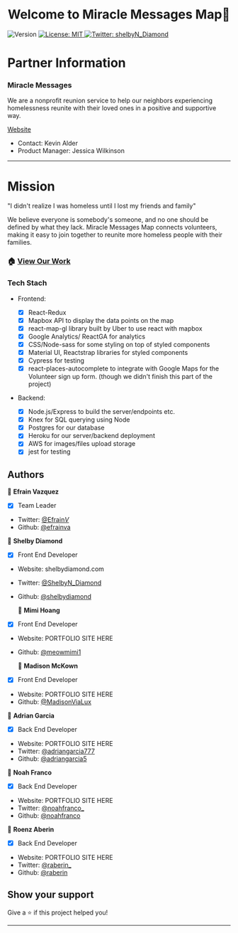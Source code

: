 <h1 align="center">Welcome to Miracle Messages Map👋</h1>
<p>
  <img alt="Version" src="https://img.shields.io/badge/version-2.0-blue.svg?cacheSeconds=2592000" />
  <a href="#" target="_blank">
    <img alt="License: MIT  " src="https://img.shields.io/badge/License-MIT  -yellow.svg" />
  </a>
  <a href="https://twitter.com/shelbyN_Diamond   " target="_blank">
    <img alt="Twitter: shelbyN_Diamond   " src="https://img.shields.io/twitter/follow/shelbyN_Diamond   .svg?style=social" />
  </a>
</p>

# Partner Information

### Miracle Messages

We are a nonprofit reunion service to help our neighbors experiencing homelessness reunite with their loved ones in a positive and supportive way.

[Website](https://miraclemessages.org/)

- Contact: Kevin Alder
- Product Manager: Jessica Wilkinson

---

# Mission

"I didn't realize I was homeless until I lost my friends and family"

We believe everyone is somebody's someone, and no one should be defined by what they lack. Miracle Messages Map connects volunteers, making it easy to join together to reunite more homeless people with their families.

### 🏠 [View Our Work](https://miracle-messages-production.netlify.com/)

### Tech Stach

- Frontend:

  - [x] React-Redux
  - [x] Mapbox API to display the data points on the map
  - [x] react-map-gl library built by Uber to use react with mapbox
  - [x] Google Analytics/ ReactGA for analytics
  - [x] CSS/Node-sass for some styling on top of styled components
  - [x] Material UI, Reactstrap libraries for styled components
  - [x] Cypress for testing
  - [x] react-places-autocomplete to integrate with Google Maps for the Volunteer sign up form. (though we didn't finish this part of the project)

- Backend:
  - [x] Node.js/Express to build the server/endpoints etc.
  - [x] Knex for SQL querying using Node
  - [x] Postgres for our database
  - [x] Heroku for our server/backend deployment
  - [x] AWS for images/files upload storage
  - [x] jest for testing

## Authors

👤 **Efrain Vazquez**

- [x] Team Leader

- Twitter: [@Efrain*V*](https://twitter.com/Efrain_V_)
- Github: [@efrainva](https://github.com/efrainva)

:princess: **Shelby Diamond**

- [x] Front End Developer

- Website: shelbydiamond.com
- Twitter: [@ShelbyN_Diamond](https://twitter.com/shelbyN_Diamond)
- Github: [@shelbydiamond](https://github.com/shelbydiamond)

  👤 **Mimi Hoang**

- [x] Front End Developer

- Website: PORTFOLIO SITE HERE
- Github: [@meowmimi1](https://github.com/meowmimi1)

  👤 **Madison McKown**

- [x] Front End Developer

- Website: PORTFOLIO SITE HERE
- Github: [@MadisonViaLux ](https://github.com/MadisonViaLux)

👤 **Adrian Garcia**

- [x] Back End Developer

- Website: PORTFOLIO SITE HERE
- Twitter: [@adriangarcia777](https://twitter.com/adriangarcia777)
- Github: [@adriangarcia5](https://github.com/adriangarcia5)

👤 **Noah Franco**

- [x] Back End Developer

- Website: PORTFOLIO SITE HERE
- Twitter: [@noahfranco\_](https://twitter.com/noahfranco_)
- Github: [@noahfranco](https://github.com/noahfranco)

👤 **Roenz Aberin**

- [x] Back End Developer

- Website: PORTFOLIO SITE HERE
- Twitter: [@raberin\_](https://twitter.com/raberin_)
- Github: [@raberin](https://github.com/raberin)

## Show your support

Give a ⭐️ if this project helped you!

---

